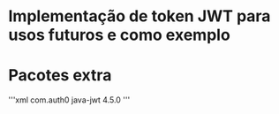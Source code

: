 # Implementação de token JWT para usos futuros e como exemplo


# Pacotes extra

'''xml
<dependency>
  	<groupId>com.auth0</groupId>
  	<artifactId>java-jwt</artifactId>
  	<version>4.5.0</version>
</dependency>
'''